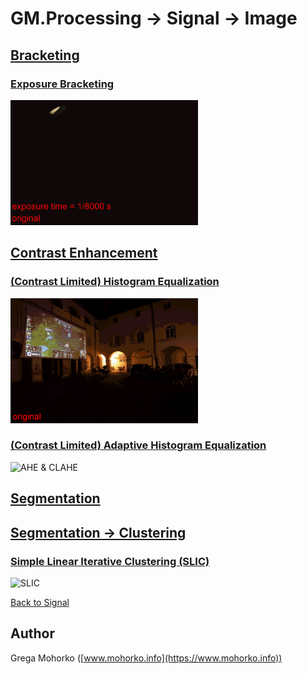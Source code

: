 # GM.Processing -> Signal -> Image

## [Bracketing](Bracketing)

### [Exposure Bracketing](Bracketing/ExposureBracketing.md)

<img src="/Documentation/Signal/Image/Bracketing/ExposureBracketing/EXPOSURE%20BRACKETING%20Desktop02.gif" alt="EXPOSURE BRACKETING" title="Exposure Bracketing" height="200" />

## [Contrast Enhancement](ContrastEnhancement)

### [(Contrast Limited) Histogram Equalization](ContrastEnhancement/HistogramEqualization.md)

<img src="/Documentation/Signal/Image/Contrast%20Enhancement/HE/HE%20&%20CLHE%20Courtyard.gif" alt="HE & CLHE" title="(Contrast Limited) Histogram Equalization" height="200" />

### [(Contrast Limited) Adaptive Histogram Equalization](ContrastEnhancement/AdaptiveHistogramEqualization.md)

<img src="/Documentation/Signal/Image/Contrast%20Enhancement/AHE/AHE%20&%20CLAHE%20Schonbrunn%20garden%201.gif" alt="AHE & CLAHE" title="(Contrast Limited) Adaptive Histogram Equalization" height="200" />

## [Segmentation](Segmentation)

## [Segmentation -> Clustering](Segmentation/Clustering)

### [Simple Linear Iterative Clustering (SLIC)](Segmentation/Clustering/SLIC.md)

<img src="/Documentation/Signal/Image/Segmentation/Clustering/SLIC/SLIC%20Honda.gif" alt="SLIC" title="Simple Linear Iterative Clustering (SLIC)" height="200" />

[Back to Signal](/src/GM.Processing/GM.Processing/Signal)

## Author
Grega Mohorko ([www.mohorko.info](https://www.mohorko.info))
